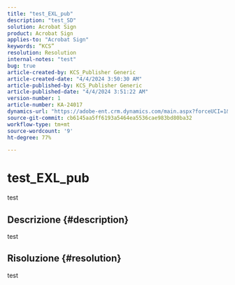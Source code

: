 ```yaml
---
title: "test_EXL_pub"
description: "test_SD"
solution: Acrobat Sign
product: Acrobat Sign
applies-to: "Acrobat Sign"
keywords: “KCS”
resolution: Resolution
internal-notes: "test"
bug: true
article-created-by: KCS_Publisher Generic
article-created-date: "4/4/2024 3:50:30 AM"
article-published-by: KCS_Publisher Generic
article-published-date: "4/4/2024 3:51:22 AM"
version-number: 1
article-number: KA-24017
dynamics-url: "https://adobe-ent.crm.dynamics.com/main.aspx?forceUCI=1&pagetype=entityrecord&etn=knowledgearticle&id=4d8d7675-36f2-ee11-904c-6045bd0065f9"
source-git-commit: cb6145aa5ff6193a5464ea5536cae983bd80ba32
workflow-type: tm+mt
source-wordcount: '9'
ht-degree: 77%

---
```


# test_EXL_pub


test

## Descrizione {#description}

test

## Risoluzione {#resolution}


test
